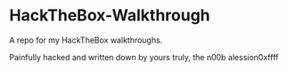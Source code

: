 # HackTheBox-Walkthrough

A repo for my HackTheBox walkthroughs. 

Painfully hacked and written down by yours truly, the n00b alession0xffff
